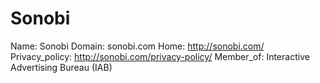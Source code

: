 
# Sonobi

Name: Sonobi
Domain: sonobi.com
Home: http://sonobi.com/
Privacy_policy: http://sonobi.com/privacy-policy/
Member_of: Interactive Advertising Bureau (IAB)
